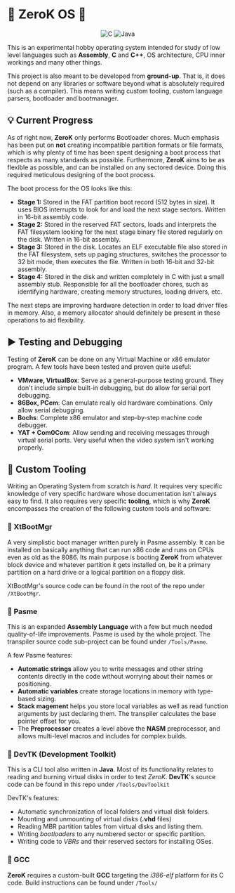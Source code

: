 # 🧊 ZeroK OS 🧊
<div align="center">

![C](https://img.shields.io/badge/c-%2300599C.svg?style=for-the-badge&logo=c&logoColor=white)
![Java](https://img.shields.io/badge/java-%23ED8B00.svg?style=for-the-badge&logo=openjdk&logoColor=white)

</div>

This is an experimental hobby operating system intended for study of low level languages such as **Assembly**, **C** and **C++**, OS architecture, CPU inner workings and many other things.

This project is also meant to be developed from **ground-up**. That is, it does not depend on any libraries or software beyond what is absolutely required (such as a compiler). This means writing custom tooling, custom language parsers, bootloader and bootmanager.

## :bulb: Current Progress
As of right now, **ZeroK** only performs Bootloader chores. Much emphasis has been put on **not** creating incompatible partition formats or file formats, which is why plenty of time has been spent designing a boot process that respects as many standards as possible. Furthermore, **ZeroK** aims to be as flexible as possible, and can be installed on any sectored device. Doing this required meticulous designing of the boot process.

The boot process for the OS looks like this:
- **Stage 1:** Stored in the FAT partition boot record (512 bytes in size). It uses BIOS interrupts to look for and load the next stage sectors. Written in 16-bit assembly code.
- **Stage 2:** Stored in the reserved FAT sectors, loads and interprets the FAT filesystem looking for the next stage binary file stored regularly on the disk. Written in 16-bit assembly.
- **Stage 3:** Stored in the disk. Locates an ELF executable file also stored in the FAT filesystem, sets up paging structures, switches the processor to 32 bit mode, then executes the file. Written in both 16-bit and 32-bit assembly.
- **Stage 4:** Stored in the disk and written completely in C with just a small assembly stub. Responsible for all the bootloader chores, such as identifying hardware, creating memory structures, loading drivers, etc.

The next steps are improving hardware detection in order to load driver files in memory. Also, a memory allocator should definitely be present in these operations to aid flexibility.

## :arrow_forward: Testing and Debugging
Testing of **ZeroK** can be done on any Virtual Machine or x86 emulator program. A few tools have been tested and proven quite useful:
- **VMware, VirtualBox**: Serve as a general-purpose testing ground. They don't include simple built-in debugging, but do allow for serial port debugging. 
- **86Box, PCem**: Can emulate really old hardware combinations. Only allow serial debugging.
- **Bochs**: Complete x86 emulator and step-by-step machine code debugger.
- **YAT + Com0Com**: Allow sending and receiving messages through virtual serial ports. Very useful when the video system isn't working properly.

## :toolbox: Custom Tooling
Writing an Operating System from scratch is _hard_. It requires very specific knowledge of very specific hardware whose documentation isn't always easy to find. It also requires very specific **tooling**, which is why **ZeroK** encompasses the creation of the following custom tools and software:

### :hammer: XtBootMgr
A very simplistic boot manager written purely in Pasme assembly. It can be installed on basically anything that can run x86 code and runs on CPUs even as old as the 8086. Its main purpose is booting **ZeroK** from whatever block device and whatever partition it gets installed on, be it a primary partition on a hard drive or a logical partition on a floppy disk. 

XtBootMgr's source code can be found in the root of the repo under ```/XtBootMgr```.

### :hammer: Pasme
This is an expanded **Assembly Language** with a few but much needed quality-of-life improvements. Pasme is used by the whole project. The transpiler source code sub-project can be found under ```/Tools/Pasme```.

A few Pasme features:
- **Automatic strings** allow you to write messages and other string contents directly in the code without worrying about their names or positioning.
- **Automatic variables** create storage locations in memory with type-based sizing.
- **Stack magement** helps you store local variables as well as read function arguments by just declaring them. The transpiler calculates the base pointer offset for you.
- The **Preprocessor** creates a level above the **NASM** preprocessor, and allows multi-level macros and includes for complex builds.

### :hammer: DevTK (Development Toolkit)
This is a CLI tool also written in **Java**. Most of its functionality relates to reading and burning virtual disks in order to test _ZeroK_. 
**DevTK**'s source code can be found in this repo under ```/Tools/DevToolkit```

DevTK's features:
- Automatic synchronization of local folders and virtual disk folders.
- Mounting and unmounting of virtual disks (**.vhd** files)
- Reading MBR partition tables from virtual disks and listing them.
- Writing _bootloaders_ to any numbered sector or specific partition.
- Writing code to _VBRs_ and their reserved sectors for installing OSes.

### :hammer: GCC
**ZeroK** requires a custom-built **GCC** targeting the *i386-elf* platform for its C code. Build instructions can be found under ```/Tools/```
